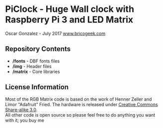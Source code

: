 PiClock - Huge Wall clock with Raspberry Pi 3 and LED Matrix
============================================================
Oscar Gonzalez - July 2017
www.bricogeek.com

Repository Contents
-------------------
* **/fonts** - DBF fonts files
* **/img** - Header files
* **/matrix** - Core libraries

License Information
-------------------
Most of the RGB Matrix code is based on the work of Henner Zeller and Limor "Adafruit" Fried.
The hardware is released under [Creative Commons Share-alike 3.0](http://creativecommons.org/licenses/by-sa/3.0/).  
All other code is open source so please feel free to do anything you want with it; you buy me 
